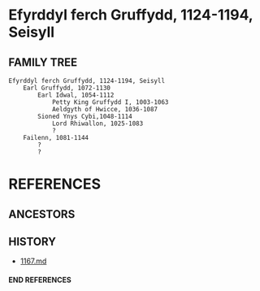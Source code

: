# Efyrddyl ferch Gruffydd, 1124-1194, Seisyll

## FAMILY TREE
```
Efyrddyl ferch Gruffydd, 1124-1194, Seisyll
    Earl Gruffydd, 1072-1130
        Earl Idwal, 1054-1112
            Petty King Gruffydd I, 1003-1063
            Aeldgyth of Hwicce, 1036-1087
        Sioned Ynys Cybi,1048-1114
            Lord Rhiwallon, 1025-1083
            ?
    Failenn, 1081-1144
        ?
        ?
```


# REFERENCES

## ANCESTORS

## HISTORY
* [1167.md](../h/1167.md)
#### END REFERENCES